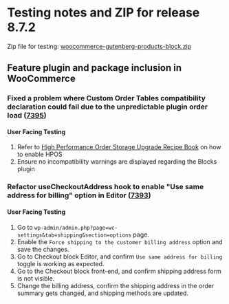 # Testing notes and ZIP for release 8.7.2

Zip file for testing: [woocommerce-gutenberg-products-block.zip](https://github.com/woocommerce/woocommerce-blocks/files/9778312/woocommerce-gutenberg-products-block.zip)

## Feature plugin and package inclusion in WooCommerce

### Fixed a problem where Custom Order Tables compatibility declaration could fail due to the unpredictable plugin order load ([7395](https://github.com/woocommerce/woocommerce-blocks/pull/7395))

#### User Facing Testing

1. Refer to [High Performance Order Storage Upgrade Recipe Book](https://github.com/woocommerce/woocommerce/wiki/High-Performance-Order-Storage-Upgrade-Recipe-Book) on how to enable HPOS
2. Ensure no incompatibility warnings are displayed regarding the Blocks plugin

### Refactor useCheckoutAddress hook to enable "Use same address for billing" option in Editor ([7393](https://github.com/woocommerce/woocommerce-blocks/pull/7393))

#### User Facing Testing

1. Go to `wp-admin/admin.php?page=wc-settings&tab=shipping&section=options` page.
2. Enable the `Force shipping to the customer billing address` option and save the changes.
3. Go to Checkout block Editor, and confirm `Use same address for billing` toggle is working as expected.
4. Go to the Checkout block front-end, and confirm shipping address form is not visible.
5. Change the billing address, confirm the shipping address in the order summary gets changed, and shipping methods are updated.
